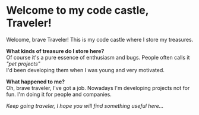 # Welcome to my code castle, Traveler!

Welcome, brave Traveler! This is my code castle where I store my treasures.

**What kinds of treasure do I store here?**  
Of course it's a pure essence of enthusiasm and bugs. People often calls it *"pet projects"*  
I'd been developing them when I was young and very motivated. 

**What happened to me?**  
Oh, brave traveler, I've got a job. Nowadays I'm developing projects not for fun. I'm doing it for people and companies.

*Keep going traveler, I hope you will find something useful here...*
